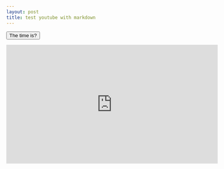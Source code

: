 ```yaml
---
layout: post
title: test youtube with markdown
---
```


<button onclick="this.innerHTML = Date()">The time is?</button>

<iframe 
  width="560" 
  height="315"
  src="http://www.youtube.com/embed/prX3--rtqXk" 
  frameborder="0" 
  allowfullscreen>
</iframe>


<div id="text"></div>
 
<script>  
  
document.getElementById("text").innerHTML = "Text added by JavaScript code";
</script>
